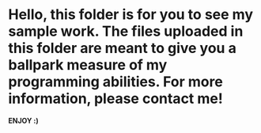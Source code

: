 # Hello, this folder is for you to see my sample work. The files uploaded in this folder are meant to give you a ballpark measure of my programming abilities. For more information, please contact me!

**ENJOY :)**
